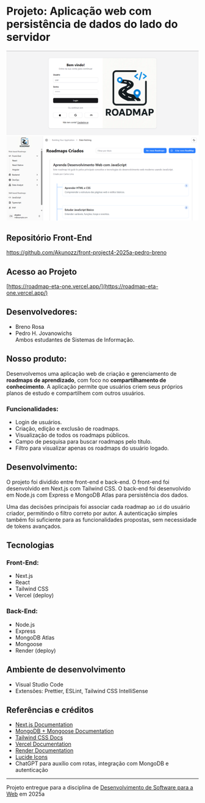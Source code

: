 # Projeto: Aplicação web com persistência de dados do lado do servidor

![Screenshot do projeto](/assets/Captura%20de%20tela%202025-05-26%20200914.png)
![Screenshot do projeto](/assets/Captura%20de%20tela%202025-05-26%20200847.png)

## Repositório Front-End
https://github.com/Akunozz/front-project4-2025a-pedro-breno

## Acesso ao Projeto
[https://roadmap-eta-one.vercel.app/](https://roadmap-eta-one.vercel.app/)

## Desenvolvedores:

- Breno Rosa  
- Pedro H. Jovanowichs  
Ambos estudantes de Sistemas de Informação.

## Nosso produto:

Desenvolvemos uma aplicação web de criação e gerenciamento de **roadmaps de aprendizado**, com foco no **compartilhamento de conhecimento**. A aplicação permite que usuários criem seus próprios planos de estudo e compartilhem com outros usuários.

### Funcionalidades:

- Login de usuários.
- Criação, edição e exclusão de roadmaps.
- Visualização de todos os roadmaps públicos.
- Campo de pesquisa para buscar roadmaps pelo título.
- Filtro para visualizar apenas os roadmaps do usuário logado.

## Desenvolvimento:

O projeto foi dividido entre front-end e back-end. O front-end foi desenvolvido em Next.js com Tailwind CSS. O back-end foi desenvolvido em Node.js com Express e MongoDB Atlas para persistência dos dados.

Uma das decisões principais foi associar cada roadmap ao `id` do usuário criador, permitindo o filtro correto por autor. A autenticação simples também foi suficiente para as funcionalidades propostas, sem necessidade de tokens avançados.

## Tecnologias

### Front-End:
- Next.js
- React
- Tailwind CSS
- Vercel (deploy)

### Back-End:
- Node.js
- Express
- MongoDB Atlas
- Mongoose
- Render (deploy)

## Ambiente de desenvolvimento
- Visual Studio Code
- Extensões: Prettier, ESLint, Tailwind CSS IntelliSense

## Referências e créditos

- [Next.js Documentation](https://nextjs.org/docs)
- [MongoDB + Mongoose Documentation](https://mongoosejs.com/docs/)
- [Tailwind CSS Docs](https://tailwindcss.com/docs)
- [Vercel Documentation](https://vercel.com/docs)
- [Render Documentation](https://render.com/docs)
- [Lucide Icons](https://lucide.dev/)
- ChatGPT para auxílio com rotas, integração com MongoDB e autenticação

---

Projeto entregue para a disciplina de [Desenvolvimento de Software para a Web](http://github.com/andreainfufsm/elc1090-2025a) em 2025a
